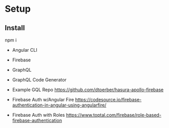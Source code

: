 # Setup
## Install
npm i 
* Angular CLI
* Firebase
* GraphQL
* GraphQL Code Generator

* Example GQL Repo
  https://github.com/dtoerber/hasura-apollo-firebase

* Firebase Auth w/Angular Fire
  https://codesource.io/firebase-authentication-in-angular-using-angularfire/

* Firebase Auth with Roles
  https://www.toptal.com/firebase/role-based-firebase-authentication


